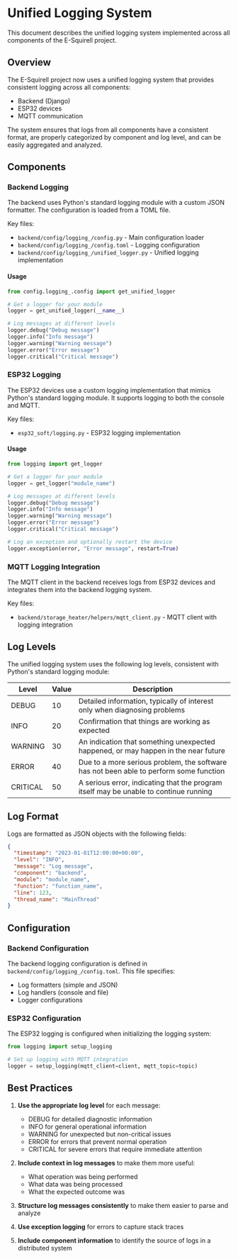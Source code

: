 # Unified Logging System

This document describes the unified logging system implemented across all components of the E-Squirell project.

## Overview

The E-Squirell project now uses a unified logging system that provides consistent logging across all components:
- Backend (Django)
- ESP32 devices
- MQTT communication

The system ensures that logs from all components have a consistent format, are properly categorized by component and log level, and can be easily aggregated and analyzed.

## Components

### Backend Logging

The backend uses Python's standard logging module with a custom JSON formatter. The configuration is loaded from a TOML file.

Key files:
- `backend/config/logging_/config.py` - Main configuration loader
- `backend/config/logging_/config.toml` - Logging configuration
- `backend/config/logging_/unified_logger.py` - Unified logging implementation

#### Usage

```python
from config.logging_.config import get_unified_logger

# Get a logger for your module
logger = get_unified_logger(__name__)

# Log messages at different levels
logger.debug("Debug message")
logger.info("Info message")
logger.warning("Warning message")
logger.error("Error message")
logger.critical("Critical message")
```

### ESP32 Logging

The ESP32 devices use a custom logging implementation that mimics Python's standard logging module. It supports logging to both the console and MQTT.

Key files:
- `esp32_soft/logging.py` - ESP32 logging implementation

#### Usage

```python
from logging import get_logger

# Get a logger for your module
logger = get_logger("module_name")

# Log messages at different levels
logger.debug("Debug message")
logger.info("Info message")
logger.warning("Warning message")
logger.error("Error message")
logger.critical("Critical message")

# Log an exception and optionally restart the device
logger.exception(error, "Error message", restart=True)
```

### MQTT Logging Integration

The MQTT client in the backend receives logs from ESP32 devices and integrates them into the backend logging system.

Key files:
- `backend/storage_heater/helpers/mqtt_client.py` - MQTT client with logging integration

## Log Levels

The unified logging system uses the following log levels, consistent with Python's standard logging module:

| Level | Value | Description |
|-------|-------|-------------|
| DEBUG | 10 | Detailed information, typically of interest only when diagnosing problems |
| INFO | 20 | Confirmation that things are working as expected |
| WARNING | 30 | An indication that something unexpected happened, or may happen in the near future |
| ERROR | 40 | Due to a more serious problem, the software has not been able to perform some function |
| CRITICAL | 50 | A serious error, indicating that the program itself may be unable to continue running |

## Log Format

Logs are formatted as JSON objects with the following fields:

```json
{
  "timestamp": "2023-01-01T12:00:00+00:00",
  "level": "INFO",
  "message": "Log message",
  "component": "backend",
  "module": "module_name",
  "function": "function_name",
  "line": 123,
  "thread_name": "MainThread"
}
```

## Configuration

### Backend Configuration

The backend logging configuration is defined in `backend/config/logging_/config.toml`. This file specifies:
- Log formatters (simple and JSON)
- Log handlers (console and file)
- Logger configurations

### ESP32 Configuration

The ESP32 logging is configured when initializing the logging system:

```python
from logging import setup_logging

# Set up logging with MQTT integration
logger = setup_logging(mqtt_client=client, mqtt_topic=topic)
```

## Best Practices

1. **Use the appropriate log level** for each message:
   - DEBUG for detailed diagnostic information
   - INFO for general operational information
   - WARNING for unexpected but non-critical issues
   - ERROR for errors that prevent normal operation
   - CRITICAL for severe errors that require immediate attention

2. **Include context in log messages** to make them more useful:
   - What operation was being performed
   - What data was being processed
   - What the expected outcome was

3. **Structure log messages consistently** to make them easier to parse and analyze

4. **Use exception logging** for errors to capture stack traces

5. **Include component information** to identify the source of logs in a distributed system